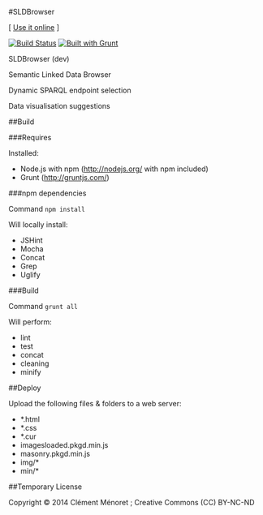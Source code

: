 #SLDBrowser

\[ [Use it online](http://pirmil.eu/) \]

[![Build Status](https://travis-ci.org/clemeno/SLDBrowser.svg?branch=dev)](https://travis-ci.org/clemeno/SLDBrowser)
[![Built with Grunt](https://cdn.gruntjs.com/builtwith.png)](http://gruntjs.com/)



SLDBrowser (dev) 

Semantic Linked Data Browser

Dynamic SPARQL endpoint selection 

Data visualisation suggestions 



##Build

###Requires

Installed: 
 - Node.js with npm (http://nodejs.org/ with npm included) 
 - Grunt (http://gruntjs.com/) 

###npm dependencies

Command ````npm install ```` 

Will locally install: 
 - JSHint
 - Mocha
 - Concat
 - Grep
 - Uglify

###Build

Command ````grunt all ```` 

Will perform: 
 - lint
 - test
 - concat
 - cleaning
 - minify

##Deploy

Upload the following files &amp; folders to a web server: 
 - *.html
 - *.css
 - *.cur
 - imagesloaded.pkgd.min.js
 - masonry.pkgd.min.js
 - img/*
 - min/*

##Temporary License

Copyright © 2014 Clément Ménoret ; Creative Commons (CC) BY-NC-ND
